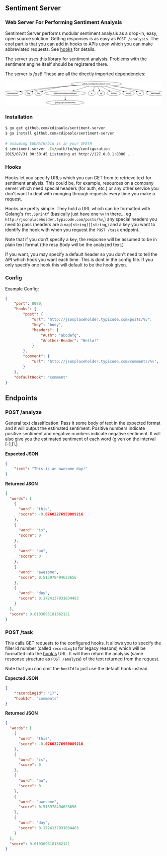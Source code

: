 ## Sentiment Server
### Web Server For Performing Sentiment Analysis

Sentiment Server performs modular sentiment analysis as a drop-in, easy, open source solution. Getting responses is as easy as `POST /analysis`. The cool part is that you can add in hooks to APIs upon which you can make abbreviated requests. See [hooks](#hooks) for details.

The server uses [this library](http://github.com/cdipaolo/sentiment) for sentiment analysis. Problems with the sentiment engine itself should be registered there.

The server is _fast_! These are all the directly imported dependencies:

![Sentiment Server Dependencies](dependencies.png)

### Installation

```bash
$ go get github.com/cdipaolo/sentiment-server
$ go install github.com/cdipaolo/sentiment-server

# assuming $GOPATH/bin is in your $PATH
$ sentiment-server -C=/path/to/my/configuration
2015/07/31 00:30:45 Listening at http://127.0.0.1:8080 ...
```

<a id="hooks"></a>
### Hooks

Hooks let you specify URLs which you can GET from to retrieve text for sentiment analysis. This could be, for example, resources on a company server which need special headers (for auth, etc,) or any other service you don't want to deal with munging through requests every time you make a request.

Hooks are pretty simple. They hold a URL which can be formatted with Golang's `fmt.Sprintf` (basically just have one `%v` in there... eg `http://jsonplaceholder.typicode.com/posts/%v`,) any special headers you need to pass (headers are a `map[string][]string`,) and a key you want to identify the hook with when you request the `POST /task` endpoint.

Note that if you don't specify a key, the response will be assumed to be in plain text format (the resp.Body will be the analyzed text.)

If you want, you may specify a default header so you don't need to tell the API which hook you want each time. This is dont in the config file. If you only specify one hook this will default to be the hook given.

### Config

Example Config:

```json
{
    "port": 8080,
    "hooks": {
        "post": {
            "url": "http://jsonplaceholder.typicode.com/posts/%v",
            "key": "body",
            "headers": {
                "Auth": "abcdefg",
                "Another-Header": "Hello!"
            }
        },
        "comment": {
            "url": "http://jsonplaceholder.typicode.com/comments/%v",
        }
    },
    "defaultHook": "comment"
}
```

## Endpoints

### POST /analyze

General text classification. Pass it some body of text in the expected format and it will output the estimated sentiment. Positive numbers indicate positive sentiment and negative numbers indicate negative sentiment. It will also give you the estimated sentiment of each word (given on the interval [-1,1].)

**Expected JSON**

```json
{
    "text": "This is an awesome day!"
}
```

**Returned JSON**

```json
{
  "words": [
    {
      "word": "this",
      "score": -0.07602276959089216
    },
    {
      "word": "is",
      "score": 0
    },
    {
      "word": "an",
      "score": 0
    },
    {
      "word": "awesome",
      "score": 0.513978494623656
    },
    {
      "word": "day",
      "score": 0.1724137931034483
    }
  ],
  "score": 0.6103695181362121
}
```

### POST /task

This calls GET requests to the configured hooks. It allows you to specify the filler id number (called `recordingId` for legacy reasons) which will be formatted into the [hook's](#hooks) URL. It will then return the analysis (same response structure as `POST /analyze`) of the text returned from the request.

Note that you can omit the `hookId` to just use the default hook instead.

**Expected JSON**

```json
{
    "recordingId": "17",
    "hookId": "comments"
}
```

**Returned JSON**

```json
{
  "words": [
    {
      "word": "this",
      "score": -0.07602276959089216
    },
    {
      "word": "is",
      "score": 0
    },
    {
      "word": "an",
      "score": 0
    },
    {
      "word": "awesome",
      "score": 0.513978494623656
    },
    {
      "word": "day",
      "score": 0.1724137931034483
    }
  ],
  "score": 0.6103695181362121
}
```
